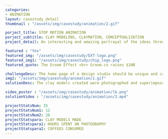 ```yaml
---
categories:
- ANIMATION
layout: casestudy_detail
thumbnail : "/assets/img/casestudy/animation/2.gif"

porject_title: STOP MOTION ANIMATION
porject_subtitle: CLAY MODELING, CLAYMATION, CONCEPTUALIZATION
project_detail: An interesting and amazing portrayal of the ideas through the combination of illustration and clay modelling resulting in a unique output.

featured : "Yes"
featured_img: "/assets/img/casestudy/EXT-logo.png"
featured_img1: "/assets/img/casestudy/chip_logo.png"
featured_quote: The Groom Effect <br> Groom.co raises $20B

challengeDesc: The home page of a design studio should be unique and catchy. The creative minds over at Little Brahma wanted to do something unique with their home screen. Then we did the unthinkable. We clay models and animated it !
img2: "/assets/img/casestudy/animation/2.gif"
solutionDesc: The clay models created were photographed and superimposed on top of graphical animation to create an unique piece of art which of course interacts with the user. Result? An awesome catchy landing page.

video_poster : "/assets/img/casestudy/animation/lb.png"
solutionVideo : "/assets/img/casestudy/animation/3.mp4"

projectStatsNum: 35
projectStatsNum1: 12
projectStatsNum2: 26
projectStatspara: CLAY MODELS MADE
projectStatspara1: HOURS SPENT ON PHOTOGRAPHY
projectStatspara2: COFFEES CONSUMED
---
```



